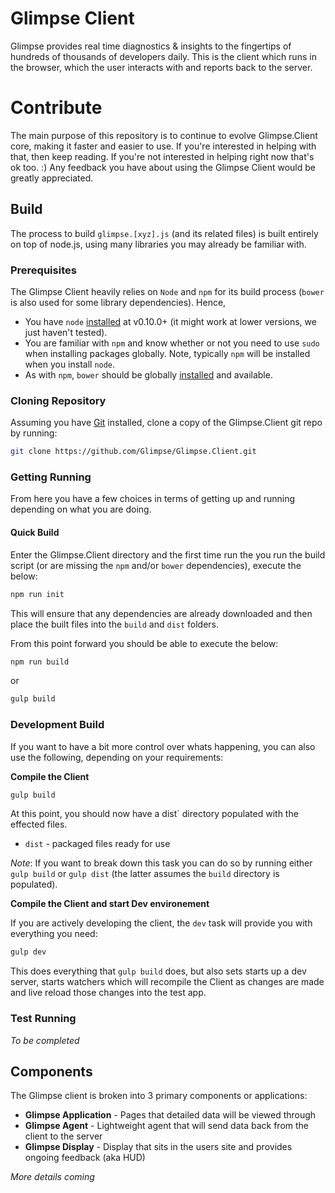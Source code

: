 # Glimpse Client

Glimpse provides real time diagnostics & insights to the fingertips of
hundreds of thousands of developers daily. This is the client which runs in the
browser, which the user interacts with and reports back to the server.

# Contribute

The main purpose of this repository is to continue to evolve Glimpse.Client core,
making it faster and easier to use. If you're interested in helping with
that, then keep reading. If you're not interested in helping right now that's
ok too. :) Any feedback you have about using the Glimpse Client would be
greatly appreciated.

## Build

The process to build `glimpse.[xyz].js` (and its related files) is built
entirely on top of node.js, using many libraries you may already be familiar
 with.

### Prerequisites

The Glimpse Client heavily relies on `Node` and `npm` for its
build process (`bower` is also used for some library dependencies). Hence,

* You have `node` [installed](nodejs.org) at v0.10.0+ (it might work at lower versions, we just haven't tested).
* You are familiar with `npm` and know whether or not you need to use `sudo` when installing packages globally. Note, typically `npm` will be installed when you install `node`.
* As with `npm`, `bower` should be globally [installed](http://bower.io/) and available.

### Cloning Repository

Assuming you have [Git](http://git-scm.com/) installed, clone a copy of the
Glimpse.Client git repo by running:

```sh
git clone https://github.com/Glimpse/Glimpse.Client.git
```

### Getting Running

From here you have a few choices in terms of getting up
and running depending on what you are doing.

#### Quick Build

Enter the Glimpse.Client directory and the first time run the
you run the build script (or are missing the `npm` and/or `bower`
dependencies), execute the below:

```sh
npm run init
```

This will ensure that any dependencies are already downloaded and then place
the built files into the `build` and `dist` folders.

From this point forward you should be able to execute the below:

```sh
npm run build
```
or

```sh
gulp build
```

### Development Build

If you want to have a bit more control over whats happening, you can also use
the following, depending on your requirements:

**Compile the Client**
```sh
gulp build
```

At this point, you should now have a dist` directory populated
with the effected files.

 - `dist` - packaged files ready for use

*Note*: If you want to break down this task you can do so by running either
`gulp build` or `gulp dist` (the latter assumes the `build` directory is
populated).

**Compile the Client and start Dev environement**

If you are actively developing the client, the `dev` task will provide you with
everything you need:

```sh
gulp dev
```

This does everything that `gulp build` does, but also sets starts up a dev
server, starts watchers which will recompile the Client as changes are made and
live reload those changes into the test app.

### Test Running

*To be completed*

## Components

The Glimpse client is broken into 3 primary components or applications:

 - **Glimpse Application** - Pages that detailed data will be viewed through
 - **Glimpse Agent** - Lightweight agent that will send data back from the client to the server
 - **Glimpse Display** - Display that sits in the users site and provides ongoing feedback (aka HUD)

 *More details coming*
